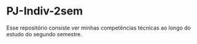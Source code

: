 # PJ-Indiv-2sem
Esse repositório consiste ver minhas competências técnicas ao longo do estudo do segundo semestre.
